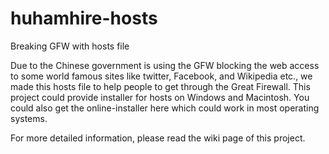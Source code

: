 huhamhire-hosts
===============

Breaking GFW with hosts file

Due to the Chinese government is using the GFW blocking the web access to some world famous sites like twitter, Facebook, and Wikipedia etc., we made this hosts file to help people to get through the Great Firewall.
This project could provide installer for hosts on Windows and Macintosh. You could also get the online-installer here which could work in most operating systems.

For more detailed information, please read the wiki page of this project.